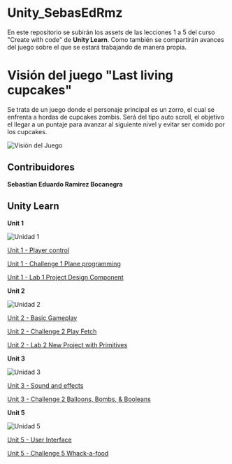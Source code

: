# Unity_SebasEdRmz

En este repositorio se subirán los assets de las lecciones 1 a 5 del curso "Create with code" de **Unity Learn**. 
Como también se compartirán avances del juego sobre el que se estará trabajando de manera propia.

# Visión del juego "Last living cupcakes"

Se trata de un juego donde el personaje principal es un zorro, el cual se enfrenta a hordas de cupcakes zombis. 
Será del tipo auto scroll, el objetivo el llegar a un puntaje para avanzar al siguiente nivel y evitar ser comido por los cupcakes.

![Visión del Juego](https://lh3.googleusercontent.com/39FIeCthrI0nvj4tjDiYemnjGhb62wie5w_7ef9SM1QBQsP8MQy2SP5-tKPiDMyIDLpry9jafl0HpwZXgMl3iYMpfH-Hqj07_M0qVVcQ46DT6cvXcq9r2-TA7m4JhBUleqVlXusM9is907FpKME2qAkMDn6fng4kPukoxZVJZhWTF_6z0eVpbVv3GRO1Tj56tQdrX45TxakcuTaVvpCQei6pOMWe9zIIIj3gne1FYUF4m2A9Y7DSgoyR7-0IeqXxGw5O8_XM6Vvg9cDLRuK7RNhMEsOYf3_DDGkGiqe7Yyl9a2i21Odh-AEQmxGXHbaZCFuGF-zDMt790GBst6eiT0ZVSjH_6lk5kGqLw_beEEvEwjkl6F8MNKxtLu2nT1u4Ut-WipHWnH_IbQCvObDeqane0UJotzBj7kxA_BHiOEoi8aDZg94E__J0rKeBPrA-qnVMEu7l3UBLOSbBdFzFPyHBzDoe5qlBnLSi-nJjMmSvlqZestl9n8o1F2qwqsCb6qRnKXXmvykvZyWBXHVmLRQffO9005Jii706RADxcmjbIm_0vB-wBQDQAfKVJclVokOUyOYKcSTcce6AqZ1mjVnla0xPH__gzT95IisuAyIEqUtqkxJAf62eB6gg2UWCzcR5RiJ50n9uwyyPijLp2kbLE9r8mHMhNnwz_Dhv58XuEcS65ReMQ62yN1FsnJvB2nESmEDbX-sAwVXYINqPyFcK5xpSFgxd5rxGeBjQV36guon_6iZeC7Whnn4ERGCF60Lu7nCI_y3nJkoHucvlYyBI8Ry8FMgAlbBpVNc44Y3sXK-gLW0A5zzB9ndeEICqSBxHoqOD3dLnDb1ElquPZ-4bEfdu687CQR9kP-tRVzZYOFVTrddhyVSehOJfTjHoBD4K4EoA1f3jrVG8PVxZZV8DZTluuMRaeAFZveCNqwgJ7nB8e5sjYoaFL5MrN-aOmP-N7ZIE7it_p_ffKOnw=w1539-h866-no?authuser=0 "Prototype")

## Contribuidores

**Sebastian Eduardo Ramirez Bocanegra**

## Unity Learn

**Unit 1**

![Unidad 1](https://connect-prd-cdn.unity.com/20190515/learn/images/4d417a32-aba0-47e5-a57b-c56ea9548013_P1_1080pBanner.png.200x0x1.webp "Unidad 1")

[Unit 1 - Player control](https://github.com/Sebas-B/Unity_SebasEdRmz/tree/main/unity1_unidad1/Leccion1/Assets)

[Unit 1 - Challenge 1 Plane programming](https://github.com/Sebas-B/Unity_SebasEdRmz/tree/main/unity1_unidad1/Reto1/Assets)

[Unit 1 - Lab 1 Project Design Component](https://github.com/Sebas-B/Unity_SebasEdRmz/blob/main/unity1_unidad1/Lab1ProjectDesignDocument/Project%20Design%20Doc.pdf)


**Unit 2**

![Unidad 2](https://connect-prd-cdn.unity.com/20190516/learn/images/bf8d3473-c257-4b77-baec-74c0e35d554a_p21080pBanner.png.200x0x1.webp "Unidad 2")

[Unit 2 - Basic Gameplay](https://github.com/Sebas-B/Unity_SebasEdRmz/tree/main/unity2_unidad1/Leccion2/Assets)

[Unit 2 - Challenge 2 Play Fetch](https://github.com/Sebas-B/Unity_SebasEdRmz/tree/main/unity2_unidad1/Reto2/Assets)

[Unit 2 - Lab 2 New Project with Primitives](https://github.com/Sebas-B/Unity_SebasEdRmz/tree/main/unity2_unidad1/Lab2NewProjectwithPrimitives/Assets)



**Unit 3**

![Unidad 3](https://connect-prd-cdn.unity.com/20190606/learn/images/998f1459-9767-49af-a033-b1e52a38bc66_P31080pBanner__1_.png.200x0x1.webp "Unidad 3")

[Unit 3 - Sound and effects](https://github.com/Sebas-B/Unity_SebasEdRmz/tree/main/unity3_unidad2/Leccion3/Assets)

[Unit 3 - Challenge 2 Balloons, Bombs, & Booleans](https://github.com/Sebas-B/Unity_SebasEdRmz/tree/main/unity3_unidad2/Reto3/Assets)



**Unit 5**

![Unidad 5](https://connect-prd-cdn.unity.com/20190606/learn/images/08de1b60-efa5-4f1d-8e33-50979f62e589_p51080pBanner__1_.png.200x0x1.webp "Unidad 5")

[Unit 5 - User Interface](https://github.com/Sebas-B/Unity_SebasEdRmz/tree/main/unity5_unidad2/Leccion5/Assets)

[Unit 5 - Challenge 5 Whack-a-food](https://github.com/Sebas-B/Unity_SebasEdRmz/tree/main/unity5_unidad2/Reto5/Assets)


